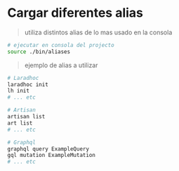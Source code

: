 # Cargar diferentes alias

> utiliza distintos alias de lo mas usado en la consola

```bash
# ejecutar en consola del projecto
source ./bin/aliases
```

> ejemplo de alias a utilizar

```bash
# Laradhoc
laradhoc init
lh init
# ... etc

# Artisan
artisan list
art list
# ... etc

# Graphql
graphql query ExampleQuery
gql mutation ExampleMutation
# ... etc
```
